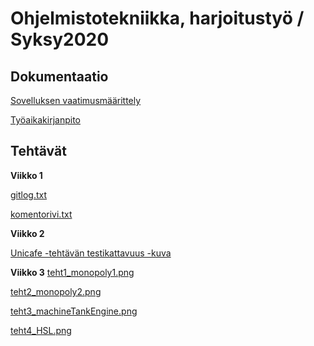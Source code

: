 # Ohjelmistotekniikka, harjoitustyö / Syksy2020

## Dokumentaatio

[Sovelluksen vaatimusmäärittely](https://github.com/marcestus/ot-harjoitustyo/blob/master/dokumentaatio/vaatimusmaarittely.md)

[Työaikakirjanpito](https://github.com/Marcestus/ot-harjoitustyo/blob/master/dokumentaatio/tuntikirjanpito.md)

## Tehtävät

**Viikko 1**

[gitlog.txt](https://github.com/Marcestus/ot-harjoitustyo/blob/master/laskarit/viikko1/gitlog.txt)

[komentorivi.txt](https://github.com/Marcestus/ot-harjoitustyo/blob/master/laskarit/viikko1/komentorivi.txt)

**Viikko 2**

[Unicafe -tehtävän testikattavuus -kuva](https://github.com/Marcestus/ot-harjoitustyo/blob/master/laskarit/viikko2/Unicafe_testikattavuus.png)

**Viikko 3**
[teht1_monopoly1.png](https://github.com/Marcestus/ot-harjoitustyo/blob/master/laskarit/viikko3/teht1_monopoly1.jpg)

[teht2_monopoly2.png](https://github.com/Marcestus/ot-harjoitustyo/blob/master/laskarit/viikko3/teht2_monopoly2.jpg)

[teht3_machineTankEngine.png](https://github.com/Marcestus/ot-harjoitustyo/blob/master/laskarit/viikko3/teht3_machineTankEngine.png)

[teht4_HSL.png](https://github.com/Marcestus/ot-harjoitustyo/blob/master/laskarit/viikko3/teht4_HSL.png)
